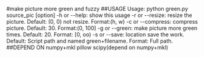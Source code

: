 #make picture more green and fuzzy
##USAGE
Usage: python green.py source_pic [option]
-h or --help: show this usage
-r or --resize: resize the picture. Default: (0, 0) not resize. Format:(h, w) 
-c or --compress: compress picture. Default: 30. Format:(0, 100]
-g or --green: make picture more green times. Default: 20. Format: [0, oo)
-s or --save: location save the work. Default: Script path and named green+filename. Format: Full path.
##DEPEND ON
numpy+mkl
pillow
scipy(depend on numpy+mkl)
